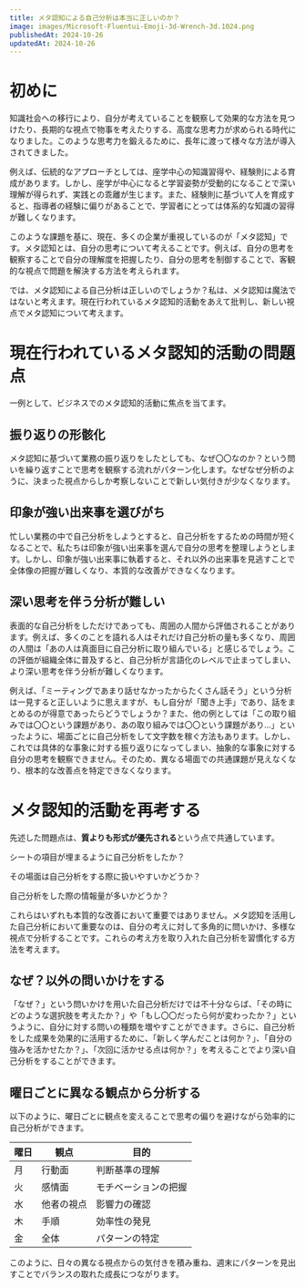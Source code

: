 ```yaml
---
title: メタ認知による自己分析は本当に正しいのか？
image: images/Microsoft-Fluentui-Emoji-3d-Wrench-3d.1024.png
publishedAt: 2024-10-26
updatedAt: 2024-10-26
---
```

# 初めに

知識社会への移行により、自分が考えていることを観察して効果的な方法を見つけたり、長期的な視点で物事を考えたりする、高度な思考力が求められる時代になりました。このような思考力を鍛えるために、長年に渡って様々な方法が導入されてきました。

例えば、伝統的なアプローチとしては、座学中心の知識習得や、経験則による育成があります。しかし、座学が中心になると学習姿勢が受動的になることで深い理解が得られず、実践との乖離が生じます。また、経験則に基づいて人を育成すると、指導者の経験に偏りがあることで、学習者にとっては体系的な知識の習得が難しくなります。

このような課題を基に、現在、多くの企業が重視しているのが「メタ認知」です。メタ認知とは、自分の思考について考えることです。例えば、自分の思考を観察することで自分の理解度を把握したり、自分の思考を制御することで、客観的な視点で問題を解決する方法を考えられます。

では、メタ認知による自己分析は正しいのでしょうか？私は、メタ認知は魔法ではないと考えます。現在行われているメタ認知的活動をあえて批判し、新しい視点でメタ認知について考えます。

# 現在行われているメタ認知的活動の問題点

一例として、ビジネスでのメタ認知的活動に焦点を当てます。

## 振り返りの形骸化

メタ認知に基づいて業務の振り返りをしたとしても、なぜ〇〇なのか？という問いを繰り返すことで思考を観察する流れがパターン化します。なぜなぜ分析のように、決まった視点からしか考察しないことで新しい気付きが少なくなります。

## 印象が強い出来事を選びがち

忙しい業務の中で自己分析をしようとすると、自己分析をするための時間が短くなることで、私たちは印象が強い出来事を選んで自分の思考を整理しようとします。しかし、印象が強い出来事に執着すると、それ以外の出来事を見逃すことで全体像の把握が難しくなり、本質的な改善ができなくなります。

## 深い思考を伴う分析が難しい

表面的な自己分析をしただけであっても、周囲の人間から評価されることがあります。例えば、多くのことを語れる人はそれだけ自己分析の量も多くなり、周囲の人間は「あの人は真面目に自己分析に取り組んでいる」と感じるでしょう。この評価が組織全体に普及すると、自己分析が言語化のレベルで止まってしまい、より深い思考を伴う分析が難しくなります。

例えば、「ミーティングであまり話せなかったからたくさん話そう」という分析は一見すると正しいように思えますが、もし自分が「聞き上手」であり、話をまとめるのが得意であったらどうでしょうか？また、他の例としては「この取り組みでは〇〇という課題があり、あの取り組みでは〇〇という課題があり…」といったように、場面ごとに自己分析をして文字数を稼ぐ方法もあります。しかし、これでは具体的な事象に対する振り返りになってしまい、抽象的な事象に対する自分の思考を観察できません。そのため、異なる場面での共通課題が見えなくなり、根本的な改善点を特定できなくなります。

# メタ認知的活動を再考する

先述した問題点は、**質よりも形式が優先される**という点で共通しています。

シートの項目が埋まるように自己分析をしたか？

その場面は自己分析をする際に扱いやすいかどうか？

自己分析をした際の情報量が多いかどうか？

これらはいずれも本質的な改善において重要ではありません。メタ認知を活用した自己分析において重要なのは、自分の考えに対して多角的に問いかけ、多様な視点で分析することです。これらの考え方を取り入れた自己分析を習慣化する方法を考えます。

## なぜ？以外の問いかけをする

「なぜ？」という問いかけを用いた自己分析だけでは不十分ならば、「その時にどのような選択肢を考えたか？」や「もし〇〇だったら何が変わったか？」というように、自分に対する問いの種類を増やすことができます。さらに、自己分析をした成果を効果的に活用するために、「新しく学んだことは何か？」、「自分の強みを活かせたか？」、「次回に活かせる点は何か？」を考えることでより深い自己分析をすることができます。

## 曜日ごとに異なる観点から分析する

以下のように、曜日ごとに観点を変えることで思考の偏りを避けながら効率的に自己分析ができます。

|  曜日  | 観点 |  目的  |
|  ---  | --- |  ---  |
|  月  | 行動面 |  判断基準の理解  |
|  火  | 感情面 |  モチベーションの把握  |
|  水  | 他者の視点 |  影響力の確認  |
|  木  | 手順 |  効率性の発見  |
|  金  | 全体 |  パターンの特定  |

このように、日々の異なる視点からの気付きを積み重ね、週末にパターンを見出すことでバランスの取れた成長につながります。
